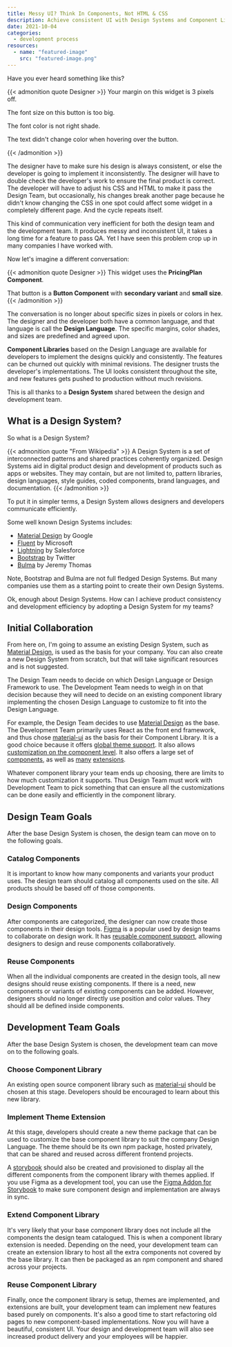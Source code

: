 ```yaml
---
title: Messy UI? Think In Components, Not HTML & CSS
description: Achieve consistent UI with Design Systems and Component Libraries.
date: 2021-10-04
categories:
  - development process
resources:
  - name: "featured-image"
    src: "featured-image.png"
---
```


<!--more-->

Have you ever heard something like this?

{{< admonition quote Designer >}}
Your margin on this widget is 3 pixels off.

The font size on this button is too big. 

The font color is not right shade.

The text didn't change color when hovering over the button.

{{< /admonition >}}


The designer have to make sure his design is always consistent, or else the developer is going to implement it inconsistently. The designer will have to double check the developer's work to ensure the final product is correct. The developer will have to adjust his CSS and HTML to make it pass the Design Team, but occasionally, his changes break another page because he didn't know changing the CSS in one spot could affect some widget in a completely different page. And the cycle repeats itself.

This kind of communication very inefficient for both the design team and the development team. It produces messy and inconsistent UI, it takes a long time for a feature to pass QA. Yet I have seen this problem crop up in many companies I have worked with. 

Now let's imagine a different conversation:

{{< admonition quote Designer >}}
This widget uses the **PricingPlan Component**. 

That button is a **Button Component** with **secondary variant** and **small size**.
{{< /admonition >}}

The conversation is no longer about specific sizes in pixels or colors in hex. The designer and the developer both have a common language, and that language is call the **Design Language**. The specific margins, color shades, and sizes are predefined and agreed upon. 

**Component Libraries** based on the Design Language are available for developers to implement the designs quickly and consistently. The features can be churned out quickly with minimal revisions. The designer trusts the developer's implementations. The UI looks consistent throughout the site, and new features gets pushed to production without much revisions.

This is all thanks to a **Design System** shared between the design and development team.

## What is a Design System?

So what is a Design System?

{{< admonition quote "From Wikipedia" >}}
A Design System is a set of interconnected patterns and shared practices coherently organized. Design Systems aid in digital product design and development of products such as apps or websites. They may contain, but are not limited to, pattern libraries, design languages, style guides, coded components, brand languages, and documentation.
{{< /admonition >}}

To put it in simpler terms, a Design System allows designers and developers communicate efficiently.

Some well known Design Systems includes:

- [Material Design](https://material.io/components) by Google
- [Fluent](https://developer.microsoft.com/en-us/fluentui#/) by Microsoft
- [Lightning](https://www.lightningdesignsystem.com/) by Salesforce
- [Bootstrap](https://getbootstrap.com/docs/5.1/getting-started/introduction/) by Twitter
- [Bulma](https://bulma.io/) by Jeremy Thomas

Note, Bootstrap and Bulma are not full fledged Design Systems. But many companies use them as a starting point to create their own Design Systems.

Ok, enough about Design Systems. How can I achieve product consistency and development efficiency by adopting a Design System for my teams?

## Initial Collaboration

From here on, I'm going to assume an existing Design System, such as [Material Design](https://material.io/components), is used as the basis for your company. You can also create a new Design System from scratch, but that will take significant resources and is not suggested.

The Design Team needs to decide on which Design Language or Design Framework to use. The Development Team needs to weigh in on that decision because they will need to decide on an existing component library implementing the chosen Design Language to customize to fit into the Design Language.

For example, the Design Team decides to use [Material Design](https://material.io/components) as the base. The Development Team primarily uses React as the front end framework, and thus chose [material-ui](https://mui.com/) as the basis for their Component Library. It is a good choice because it offers [global theme support](https://mui.com/customization/theming/). It also allows [customization on the component level](https://mui.com/customization/how-to-customize/). It also offers a large set of [components](https://mui.com/customization/how-to-customize/), as well as [many](https://github.com/gregnb/mui-datatables) [extensions](https://www.npmjs.com/package/@mui/lab).

Whatever component library your team ends up choosing, there are limits to how much customization it supports. Thus Design Team must work with Development Team to pick something that can ensure all the customizations can be done easily and efficiently in the component library.

## Design Team Goals

After the base Design System is chosen, the design team can move on to the following goals.

### Catalog Components

It is important to know how many components and variants your product uses. The design team should catalog all components used on the site. All products should be based off of those components.

### Design Components

After components are categorized, the designer can now create those components in their design tools. [Figma](https://www.figma.com/) is a popular used by design teams to collaborate on design work. It has [reusable component support](https://help.figma.com/hc/en-us/articles/360038662654-Guide-to-Components-in-Figma), allowing designers to design and reuse components collaboratively.

### Reuse Components

When all the individual components are created in the design tools, all new designs should reuse existing components. If there is a need, new components or variants of existing components can be added. However, designers should no longer directly use position and color values. They should all be defined inside components.

## Development Team Goals

After the base Design System is chosen, the development team can move on to the following goals.

### Choose Component Library

An existing open source component library such as [material-ui](https://mui.com/) should be chosen at this stage. Developers should be encouraged to learn about this new library.

### Implement Theme Extension

At this stage, developers should create a new theme package that can be used to customize the base component library to suit the company Design Language. The theme should be its own npm package, hosted privately, that can be shared and reused across different frontend projects.

A [storybook](https://storybook.js.org/) should also be created and provisioned to display all the different components from the component library with themes applied. If you use Figma as a development tool, you can use the [Figma Addon for Storybook](https://help.figma.com/hc/en-us/articles/360045003494-Storybook-and-Figma) to make sure component design and implementation are always in sync.

### Extend Component Library

It's very likely that your base component library does not include all the components the design team catalogued. This is when a component library extension is needed. Depending on the need, your development team can create an extension library to host all the extra components not covered by the base library. It can then be packaged as an npm component and shared across your projects.

### Reuse Component Library

Finally, once the component library is setup, themes are implemented, and extensions are built, your development team can implement new features based purely on components. It's also a good time to start refactoring old pages to new component-based implementations. Now you will have a beautiful, consistent UI. Your design and development team will also see increased product delivery and your employees will be happier.
